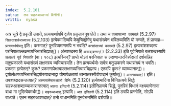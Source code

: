 ```yaml
---
index:  5.2.101
sutra:  तपः सहरुआआभ्यां विनीनी।
vritti:  nyasa
---
```


अत्र सूत्रे द्वे प्रकृती उपात्ते, प्रत्ययार्थावपि द्वावेव प्रकृतावनुवत्र्तेते। तथा च `वत्सांसाभ्यां कामबले` (5.2.97) `सिकताशर्कराब्याञ्च` (5.2.103) इत्येवमादिष्वपि केषुचिद्योगेषु यथासंख्येन भवितव्यमिति यो मन्यते, तं प्रत्याह--`प्रत्ययार्थयोस्तु` इति। कस्मात्? पुनरिष्यमाणमपि न भवति? `वत्सांसाभ्यां कामबले` (5.2.97) इत्यत्रांशशब्दस्य परनिपाताल्लक्षमव्यभिचारचिह्यात्()। अंसशब्दस्य हि `अजाद्यदन्तम्()` (2.2.33) इति पूर्वनिपाते बलशब्दस्यापि `लध्वक्षरं पूर्वं निपतति` (वा। १०८) इत्यस्मिन्? प्राप्ते योऽयं परनिपातः स लक्षणान्तरनिरपेक्षतां दर्शयन्निह मतुप्प्रकारणे यथासंख्यं लक्षणस्य व्यभिचारयति। तेन प्रत्ययर्थयोः सर्वत्र मतुप्प्रकरणे यथासंख्यं न भवति। प्रकरण इत्येतत्? कुतः? प्रकरणापेक्षत्वाल्लक्षणव्यभिचारचिह्नस्य। एतदपि कुतः? व्याख्यानात्()। द्वयोर्लक्षणव्यभिचारचिह्नयोरुपादानाद्वा योगापेक्षतायां त्वन्यतरस्यैवोपादानं कुर्यात्()। `असन्तत्वात्()` इति। तपःशब्दादसन्तत्वात्? `अस्मायामेषारुआजो विनिः` (5.2.120) इत्येवमादिना विनिप्रत्यये सिद्धे सहरुआशब्दाच्चाकारान्तत्वात् `अकत इनिठनौ` (5.2.114) इतीनिप्रत्यये सिद्धे, पुनरिवं विधानं वक्ष्यमाणेनाणा बाधा मा भूदित्येवमर्थम्()। `सहरुआआत्तु` इत्यादि। `अत इनिठनौ` (5.2.114) इति ठन्नपि प्राप्नोति, सोऽपि बाध्यते। एतन सहरुआशब्दात्? ठनो बाधानमिति पुनर्वचनमिति दर्शयति॥
